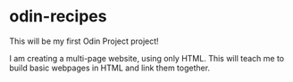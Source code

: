 # odin-recipes
This will be my first Odin Project project! 

I am creating a multi-page website, using only HTML. This will teach me to build basic webpages in HTML and link them together.